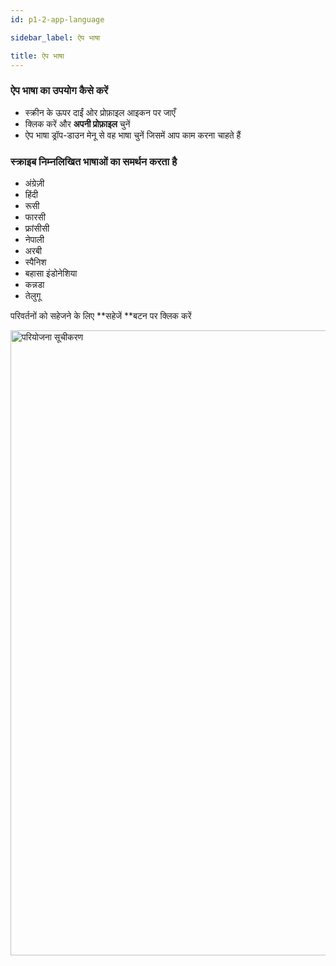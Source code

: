 ```yaml
---
id: p1-2-app-language

sidebar_label: ऐप भाषा

title: ऐप भाषा
---
```


### ऐप भाषा का उपयोग कैसे करें ###

- स्क्रीन के ऊपर दाईं ओर प्रोफ़ाइल आइकन पर जाएँ
- क्लिक करें और **अपनी प्रोफ़ाइल** चुनें
- ऐप भाषा ड्रॉप-डाउन मेनू से वह भाषा चुनें जिसमें आप काम करना चाहते हैं 
  
### स्क्राइब निम्नलिखित भाषाओं का समर्थन करता है ###

- अंग्रेज़ी
- हिंदी
- रूसी
- फारसी
- फ्रांसीसी
- नेपाली
- अरबी  
- स्पैनिश  
- बहासा इंडोनेशिया  
- कन्नडा  
- तेलुगू

परिवर्तनों को सहेजने के लिए **सहेजें **बटन पर क्लिक करें

<img src="/0.5.3/applanguage-hi.png"  width="1000px" alt="परियोजना सूचीकरण" />
